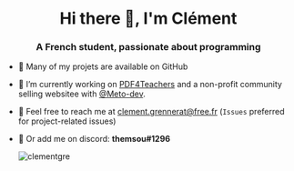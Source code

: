 <h1 align="center">Hi there 👋, I'm Clément
<h3 align="center">A French student, passionate about programming</h3>

- 📃 Many of my projets are available on GitHub
- 🔭 I’m currently working on [PDF4Teachers](https://github.com/ClementGre/PDF4Teachers) and a non-profit community selling websitee with [@Meto-dev](https://github.com/Meto-dev).
- 📧 Feel free to reach me at clement.grennerat@free.fr (``Issues`` preferred for project-related issues)
- 💬 Or add me on discord: **themsou#1296**
  
  
  <p align="left"> <img src="https://komarev.com/ghpvc/?username=clementgre" alt="clementgre" /> </p>
